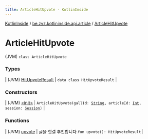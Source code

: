```yaml
---
title: ArticleHitUpvote - KotlinInside
---
```


[KotlinInside](../../index.html) / [be.zvz.kotlininside.api.article](../index.html) / [ArticleHitUpvote](./index.html)

# ArticleHitUpvote

(JVM) `class ArticleHitUpvote`

### Types

| (JVM) [HitUpvoteResult](-hit-upvote-result/index.html) | `data class HitUpvoteResult` |

### Constructors

| (JVM) [&lt;init&gt;](-init-.html) | `ArticleHitUpvote(gallId: `[`String`](https://kotlinlang.org/api/latest/jvm/stdlib/kotlin/-string/index.html)`, articleId: `[`Int`](https://kotlinlang.org/api/latest/jvm/stdlib/kotlin/-int/index.html)`, session: `[`Session`](../../be.zvz.kotlininside.session/-session/index.html)`)` |

### Functions

| (JVM) [upvote](upvote.html) | 글을 힛갤 추천합니다.`fun upvote(): HitUpvoteResult` |

